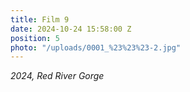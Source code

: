 ```yaml
---
title: Film 9
date: 2024-10-24 15:58:00 Z
position: 5
photo: "/uploads/0001_%23%23%23-2.jpg"
---
```


*2024, Red River Gorge*